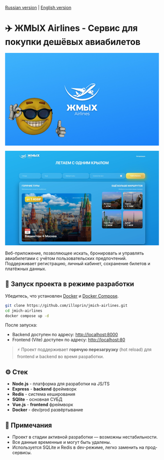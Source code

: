 [Russian version](README.ru.md) | [English version](README.md)

# ✈️ ЖМЫХ Airlines - Сервис для покупки дешёвых авиабилетов

![Image](https://raw.githubusercontent.com/illoprin/jmich-airlines/refs/heads/master/img/promo.jpg)

![Image](https://raw.githubusercontent.com/illoprin/jmich-airlines/refs/heads/master/img/main_page.jpg)

Веб-приложение, позволяющее искать, бронировать и управлять авиабилетами с учётом пользовательских предпочтений. Поддерживает регистрацию, личный кабинет, сохранение билетов и платёжных данных.

## 🔧 Запуск проекта в режиме разработки

Убедитесь, что установлен [Docker](https://www.docker.com/) и [Docker Compose](https://docs.docker.com/compose/).

```bash
git clone https://github.com/illoprin/jmich-airlines.git
cd jmich-airlines
docker compose up -d
````

После запуска:

* Backend доступен по адресу: [http://localhost:8000](http://localhost:8000)
* Frontend (Vite) доступен по адресу: [http://localhost:80](http://localhost:80)

> ⚡ Проект поддерживает **горячую перезагрузку** (hot reload) для frontend и backend во время разработки.


## ⚙️ Стек

- **Node.js** - платформа для разработки на JS/TS
- **Express** - **backend** фреймворк
- **Redis** - система кеширования
- **SQlite** - основная СУБД
- **Vue.js** - **frontend** фреймворк
- **Docker** - dev/prod развёртывание


## 📌 Примечания

* Проект в стадии активной разработки — возможны нестабильности.
* Все данные временные и могут быть удалены.
* Используется SQLite и Redis в dev-режиме, легко заменить на прод-сервисы.
